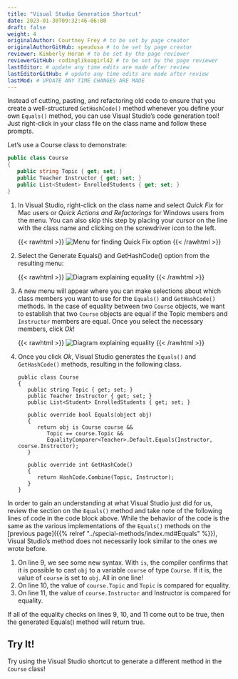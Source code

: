 ```yaml
---
title: "Visual Studio Generation Shortcut"
date: 2023-01-30T09:32:46-06:00
draft: false
weight: 4
originalAuthor: Courtney Frey # to be set by page creator
originalAuthorGitHub: speudusa # to be set by page creator
reviewer: Kimberly Horan # to be set by the page reviewer
reviewerGitHub: codinglikeagirl42 # to be set by the page reviewer
lastEditor: # update any time edits are made after review
lastEditorGitHub: # update any time edits are made after review
lastMod: # UPDATE ANY TIME CHANGES ARE MADE
---
```


Instead of cutting, pasting, and refactoring old code to ensure that you create a well-structured `GetHashCode()` method whenever you define your own `Equals()` method, you can use Visual Studio’s code generation tool! Just right-click in your class file on the class name and follow these prompts.

Let’s use a Course class to demonstrate:

```csharp
public class Course
{
   public string Topic { get; set; }
   public Teacher Instructor { get; set; }
   public List<Student> EnrolledStudents { get; set; }
}

```

1. In Visual Studio, right-click on the class name and select *Quick Fix* for Mac users or *Quick Actions and Refactorings* for Windows users from the menu. You can also skip this step by placing your cursor on the line with the class name and clicking on the screwdriver icon to the left.

   {{< rawhtml >}}
   <img src="../pictures/select-quick-fix.png" alt="Menu for finding Quick Fix option" />
   {{< /rawhtml >}}

1. Select the Generate Equals() and GetHashCode() option from the resulting menu:

   {{< rawhtml >}}
   <img src="../pictures/generate-equals.png" alt="Diagram explaining equality" />
   {{< /rawhtml >}}

1. A new menu will appear where you can make selections about which class members you want to use for the `Equals()` and `GetHashCode()` methods. In the case of equality between two `Course` objects, we want to establish that two `Course` objects are equal if the Topic members and `Instructor` members are equal. Once you select the necessary members, click *Ok*!

   {{< rawhtml >}}
   <img src="../pictures/make-selections.png" alt="Diagram explaining equality" />
   {{< /rawhtml >}}

1. Once you click *Ok*, Visual Studio generates the `Equals()` and `GetHashCode()` methods, resulting in the following class.


   ```csharp{linenos=table,hl_lines=[9, 10, 11],linenostart=1}
   public class Course
   {
      public string Topic { get; set; }
      public Teacher Instructor { get; set; }
      public List<Student> EnrolledStudents { get; set; }

      public override bool Equals(object obj)
      {
         return obj is Course course &&
            Topic == course.Topic &&
            EqualityComparer<Teacher>.Default.Equals(Instructor, course.Instructor);
      }

      public override int GetHashCode()
      {
         return HashCode.Combine(Topic, Instructor);
      }
   }
   ```
In order to gain an understanding at what Visual Studio just did for us, review the section on the `Equals()` method and take note of the following lines of code in the code block above. While the behavior of the code is the same as the various implementations of the `Equals()` methods on the [previous page]({{% relref "../special-methods/index.md#Equals" %}}), Visual Studio’s method does not necessarily look similar to the ones we wrote before.

   1. On line 9, we see some new syntax. With `is`, the compiler confirms that it is possible to cast `obj` to a variable `course` of type `Course`. If it is, the value of `course` is set to `obj`. All in one line!
   1. On line 10, the value of `course.Topic` and `Topic` is compared for equality.
   1. On line 11, the value of `course.Instructor` and Instructor is compared for equality.
   
If all of the equality checks on lines 9, 10, and 11 come out to be true, then the generated Equals() method will return true.

## Try It!

Try using the Visual Studio shortcut to generate a different method in the `Course` class!